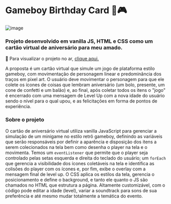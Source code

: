 # Gameboy Birthday Card 🎂🎮
![image](https://github.com/user-attachments/assets/eb9822d3-dc16-47d3-97c3-e53c14853517)

### Projeto desenvolvido em vanilla JS, HTML e CSS como um cartão virtual de aniversário para meu amado.
🚀 Para visualizar o projeto no ar, <a href="gameboybdaycard.vercel.app" target="_blank">clique aqui.</a>
<p>A proposta é um cartão virtual que simule um jogo de plataforma estilo gameboy, com movimentação de personagem linear e predominância dos traços em pixel art. O usuário deve movimentar o personagem para que ele colete os ícones de coisas que lembram aniversário (um bolo, presente, um cone de confetti e um balão) e, ao final, após coletar todos os itens o "jogo" é encerrado com uma mensagem de Level Up com a nova idade do usuário sendo o nível para o qual upou, e as felicitações em forma de pontos de experiência.</p>

### Sobre o projeto
O cartão de aniversário virtual utiliza vanilla JavaScript para gerenciar a simulação de um minigame no estilo retrô gameboy, definindo as variáveis que serão responsáveis por definir a aparência e disposição dos itens a serem colecionados na tela bem como desenha o player na tela e o movimenta. Temos um ```eventListener``` que permite que o player seja controlado pelas setas esquerda e direita do teclado do usuário; um ```forEach``` que gerencia a visibilidade dos ícones coletáveis na tela e identifica as colisões do player com os ícones e, por fim, exibe o overlay com a mensagem final de level up. O CSS aplica os estilos da tela, gerencia o posicionamento e define o background, e tanto ele quanto o JS são chamados no HTML que estrutura a página. Altamente customizável, com o código pode editar a idade (level), variar a soundtrack para sons de sua preferência e até mesmo mudar totalmente a temática do evento.
